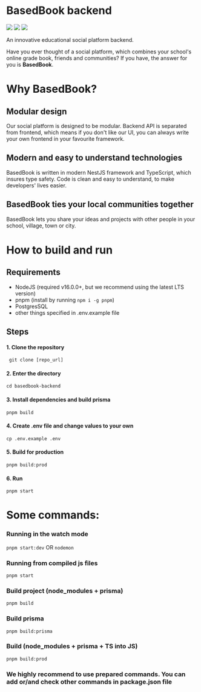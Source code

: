 # BasedBook backend
![](https://img.shields.io/github/actions/workflow/status/nasz-elektryk/basedbook-backend/tests.yml?logo=github-actions&logoColor=white&style=for-the-badge)
![](https://img.shields.io/github/license/nasz-elektryk/basedbook-backend?logo=gnu&style=for-the-badge)
![](https://img.shields.io/github/package-json/v/nasz-elektryk/basedbook-backend?color=yellow&logo=pnpm&logoColor=white&style=for-the-badge)

An innovative educational social platform backend.

Have you ever thought of a social platform, which combines your school's online grade book, friends and communities? If you have, the answer for you is **BasedBook**.

# Why BasedBook?
## Modular design
Our social platform is designed to be modular. Backend API is separated from frontend, which means if you don't like our UI, you can always write your own frontend in your favourite framework.

## Modern and easy to understand technologies
BasedBook is written in modern NestJS framework and TypeScript, which insures type safety. Code is clean and easy to understand, to make developers' lives easier.

## BasedBook ties your local communities together
BasedBook lets you share your ideas and projects with other people in your school, village, town or city.

# How to build and run
## Requirements
- NodeJS (required v16.0.0+, but we recommend using the latest LTS version)
- pnpm (install by running ```npm i -g pnpm```)
- PostgresSQL
- other things specified in .env.example file
## Steps
#### 1. Clone the repository
``` git clone [repo_url]```
#### 2. Enter the directory
``` cd basedbook-backend ```
#### 3. Install dependencies and build prisma
``` pnpm build ```
#### 4. Create .env file and change values to your own
``` cp .env.example .env ```
#### 5. Build for production
``` pnpm build:prod ```
#### 6. Run
``` pnpm start ```


# Some commands:
### Running in the watch mode
``` pnpm start:dev ``` OR ``` nodemon ```

### Running from compiled js files
``` pnpm start ```

### Build project (node_modules + prisma)
``` pnpm build ```

### Build prisma
``` pnpm build:prisma ```

### Build (node_modules + prisma + TS into JS)
``` pnpm build:prod ```

### We highly recommend to use prepared commands. You can add or/and check other commands in package.json file
